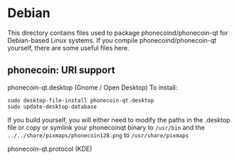 
Debian
====================
This directory contains files used to package phonecoind/phonecoin-qt
for Debian-based Linux systems. If you compile phonecoind/phonecoin-qt yourself, there are some useful files here.

## phonecoin: URI support ##


phonecoin-qt.desktop  (Gnome / Open Desktop)
To install:

	sudo desktop-file-install phonecoin-qt.desktop
	sudo update-desktop-database

If you build yourself, you will either need to modify the paths in
the .desktop file or copy or symlink your phonecoinqt binary to `/usr/bin`
and the `../../share/pixmaps/phonecoin128.png` to `/usr/share/pixmaps`

phonecoin-qt.protocol (KDE)
